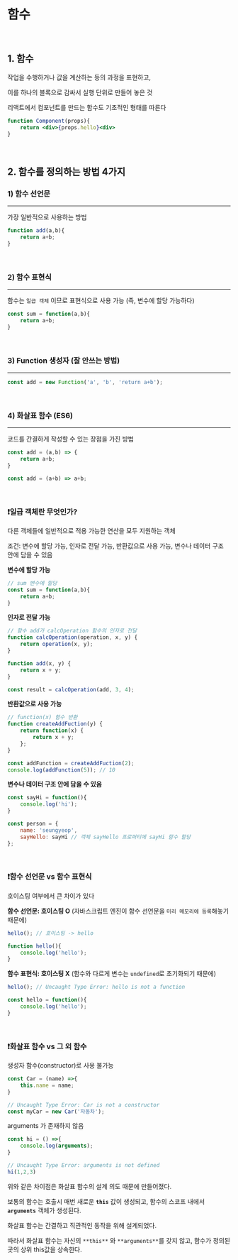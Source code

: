# 함수

<br>

## 1. 함수

작업을 수행하거나 값을 계산하는 등의 과정을 표현하고,

이를 하나의 블록으로 감싸서 실행 단위로 만들어 놓은 것

리액트에서 컴포넌트를 만드는 함수도 기초적인 형태를 따른다

```jsx
function Component(props){
	return <div>{props.hello}<div>
}
```

<br>

## 2.  함수를 정의하는 방법 4가지


### **1) 함수 선언문**
---
가장 일반적으로 사용하는 방법

```jsx
function add(a,b){
	return a+b;
}
```

<br>

### **2) 함수 표현식**
---

함수는 `일급 객체` 이므로 표현식으로 사용 가능 (즉, 변수에 할당 가능하다)

```jsx
const sum = function(a,b){
	return a+b;
}
```

<br>

### **3) Function 생성자 (잘 안쓰는 방법)**
---

```jsx
const add = new Function('a', 'b', 'return a+b');
```

<br>

### **4) 화살표 함수 (ES6)**
---
코드를 간결하게 작성할 수 있는 장점을 가진 방법

```jsx
const add = (a,b) => {
	return a+b;
}

const add = (a+b) => a+b;
```

<br>

### **❗️일급 객체란 무엇인가?**

다른 객체들에 일반적으로 적용 가능한 연산을 모두 지원하는 객체

조건: 변수에 할당 가능, 인자로 전달 가능, 반환값으로 사용 가능, 변수나 데이터 구조 안에 담을 수 있음

**변수에 할당 가능**

```jsx
// sum 변수에 할당
const sum = function(a,b){
	return a+b;
}
```

**인자로 전달 가능**

```jsx
// 함수 add가 calcOperation 함수의 인자로 전달
function calcOperation(operation, x, y) {
    return operation(x, y);
}

function add(x, y) {
    return x + y;
}

const result = calcOperation(add, 3, 4);
```

**반환값으로 사용 가능**

```jsx
// function(x) 함수 반환
function createAddFuction(y) {
    return function(x) {
        return x + y;
    };
}

const addFunction = createAddFuction(2);
console.log(addFunction(5)); // 10
```

**변수나 데이터 구조 안에 담을 수 있음**

```jsx
const sayHi = function(){
	console.log('hi');
}

const person = {
    name: 'seungyeop',
    sayHello: sayHi // 객체 sayHello 프로퍼티에 sayHi 함수 할당
};

```

<br>

### ❗️함수 선언문 vs 함수 표현식

호이스팅 여부에서 큰 차이가 있다

**함수 선언문: 호이스팅 O** (자바스크립트 엔진이 함수 선언문을 `미리 메모리에 등록`해놓기 때문에)

```jsx
hello(); // 호이스팅 -> hello

function hello(){
	console.log('hello');
}
```

**함수 표현식: 호이스팅 X** (함수와 다르게 변수는 `undefined`로 초기화되기 때문에)

```jsx
hello(); // Uncaught Type Error: hello is not a function

const hello = function(){
	console.log('hello');
}
```

<br>

### ❗️화살표 함수 vs 그 외 함수

생성자 함수(constructor)로 사용 불가능 

```jsx
const Car = (name) =>{
	this.name = name;
}

// Uncaught Type Error: Car is not a constructor
const myCar = new Car('자동차'); 
```

arguments 가 존재하지 않음

```jsx
const hi = () =>{
	console.log(arguments);
}

// Uncaught Type Error: arguments is not defined
hi(1,2,3)
```

위와 같은 차이점은 화살표 함수의 설계 의도 때문에 만들어졌다.

보통의 함수는 호출시 매번 새로운 **`this`** 값이 생성되고, 함수의 스코프 내에서 **`arguments`** 객체가 생성된다.

화살표 함수는 간결하고 직관적인 동작을 위해 설계되었다.

따라서 화살표 함수는 자신의 `**this**` 와 `**arguments**`를 갖지 않고, 함수가 정의된 곳의 상위 this값을 상속한다.